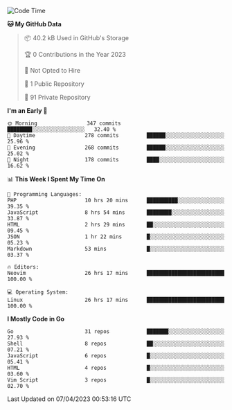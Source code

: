 
<!--START_SECTION:waka-->
![Code Time](http://img.shields.io/badge/Code%20Time-3%2C441%20hrs%2031%20mins-blue)

**🐱 My GitHub Data** 

> 📦 40.2 kB Used in GitHub's Storage 
 > 
> 🏆 0 Contributions in the Year 2023
 > 
> 🚫 Not Opted to Hire
 > 
> 📜 1 Public Repository 
 > 
> 🔑 91 Private Repository 
 > 
**I'm an Early 🐤** 

```text
🌞 Morning                347 commits         ████████░░░░░░░░░░░░░░░░░   32.40 % 
🌆 Daytime                278 commits         ██████░░░░░░░░░░░░░░░░░░░   25.96 % 
🌃 Evening                268 commits         ██████░░░░░░░░░░░░░░░░░░░   25.02 % 
🌙 Night                  178 commits         ████░░░░░░░░░░░░░░░░░░░░░   16.62 % 
```


📊 **This Week I Spent My Time On** 

```text
💬 Programming Languages: 
PHP                      10 hrs 20 mins      ██████████░░░░░░░░░░░░░░░   39.35 % 
JavaScript               8 hrs 54 mins       ████████░░░░░░░░░░░░░░░░░   33.87 % 
HTML                     2 hrs 29 mins       ██░░░░░░░░░░░░░░░░░░░░░░░   09.45 % 
JSON                     1 hr 22 mins        █░░░░░░░░░░░░░░░░░░░░░░░░   05.23 % 
Markdown                 53 mins             █░░░░░░░░░░░░░░░░░░░░░░░░   03.37 % 

🔥 Editors: 
Neovim                   26 hrs 17 mins      █████████████████████████   100.00 % 

💻 Operating System: 
Linux                    26 hrs 17 mins      █████████████████████████   100.00 % 
```

**I Mostly Code in Go** 

```text
Go                       31 repos            ███████░░░░░░░░░░░░░░░░░░   27.93 % 
Shell                    8 repos             ██░░░░░░░░░░░░░░░░░░░░░░░   07.21 % 
JavaScript               6 repos             █░░░░░░░░░░░░░░░░░░░░░░░░   05.41 % 
HTML                     4 repos             █░░░░░░░░░░░░░░░░░░░░░░░░   03.60 % 
Vim Script               3 repos             █░░░░░░░░░░░░░░░░░░░░░░░░   02.70 % 
```




 Last Updated on 07/04/2023 00:53:16 UTC
<!--END_SECTION:waka-->
